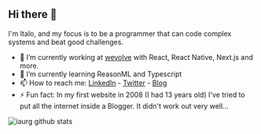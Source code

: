 ## Hi there 👋

I'm Italo, and my focus is to be a programmer that can code complex systems and beat good challenges.

- 🔭 I’m currently working at [wevolve](https://wevolve.dev) with React, React Native, Next.js and more.
- 🌱 I’m currently learning ReasonML and Typescript
- 📫 How to reach me: [LinkedIn](https://www.linkedin.com/in/iaurg) - [Twitter](https://www.twitter.com/iaurg) - [Blog](https://segredo.dev)
- ⚡ Fun fact: In my first website in 2008 (I had 13 years old) I've tried to put all the internet inside a Blogger. It didn't work out very well...

<!--
**iaurg/iaurg** is a ✨ _special_ ✨ repository because its `README.md` (this file) appears on your GitHub profile.

Here are some ideas to get you started:

- 🔭 I’m currently working on ...
- 🌱 I’m currently learning ...
- 👯 I’m looking to collaborate on ...
- 🤔 I’m looking for help with ...
- 💬 Ask me about ...
- 📫 How to reach me: ...
- 😄 Pronouns: ...
- ⚡ Fun fact: ...
-->

![iaurg github stats](https://github-readme-stats.vercel.app/api?username=iaurg&show_icons=true&title_color=fff&icon_color=FFCC00&text_color=9f9f9f&bg_color=151515)
